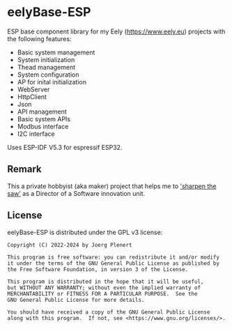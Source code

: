 # eelyBase-ESP

ESP base component library for my Eely (https://www.eely.eu) projects with the following features:

* Basic system management
* System initialization
* Thead management
* System configuration
* AP for inital initialization
* WebServer
* HttpClient
* Json
* API management
* Basic system APIs
* Modbus interface
* I2C interface

Uses ESP-IDF V5.3 for espressif ESP32.

## Remark

This a private hobbyist (aka maker) project that helps me to ['sharpen the saw'](https://blog.codinghorror.com/sharpening-the-saw/) as a Director of a Software innovation unit.

## License

eelyBase-ESP is distributed under the GPL v3 license:

    Copyright (C) 2022-2024 by Joerg Plenert

    This program is free software: you can redistribute it and/or modify
    it under the terms of the GNU General Public License as published by
    the Free Software Foundation, in version 3 of the License.

    This program is distributed in the hope that it will be useful,
    but WITHOUT ANY WARRANTY; without even the implied warranty of
    MERCHANTABILITY or FITNESS FOR A PARTICULAR PURPOSE.  See the
    GNU General Public License for more details.

    You should have received a copy of the GNU General Public License
    along with this program.  If not, see <https://www.gnu.org/licenses/>.
